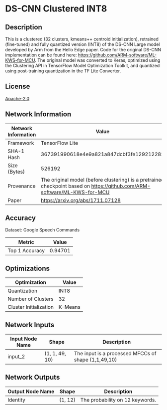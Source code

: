 # DS-CNN Clustered INT8

## Description
This is a clustered (32 clusters, kmeans++ centroid initialization), retrained (fine-tuned) and fully quantized version (INT8) of the DS-CNN Large model developed by Arm from the Hello Edge paper. Code for the original DS-CNN implementation can be found here: https://github.com/ARM-software/ML-KWS-for-MCU. 
The original model was converted to Keras, optimized using the Clustering API in TensorFlow Model Optimization Toolkit, and quantized using post-training quantization in the TF Lite Converter.

## License
[Apache-2.0](https://spdx.org/licenses/Apache-2.0.html)

## Network Information
| Network Information |  Value         |
|---------------------|------------------|
|  Framework          | TensorFlow Lite |
|  SHA-1 Hash         | 367391990618e4e9a821a847dcbf3fe129212282 |
|  Size (Bytes)       | 526192 |
|  Provenance         | The original model (before clustering) is a pretrained checkpoint based on https://github.com/ARM-software/ML-KWS-for-MCU |
|  Paper              | https://arxiv.org/abs/1711.07128 |

## Accuracy
Dataset: Google Speech Commands

| Metric | Value |
|--------|-------|
| Top 1 Accuracy | 0.94701 |

## Optimizations
| Optimization |  Value  |
|-----------------|---------|
| Quantization | INT8 |
| Number of Clusters | 32 |
| Cluster Initialization | K-Means |

## Network Inputs
| Input Node Name |  Shape  | Description |
|-----------------|---------|-------------|
| input_2 | (1, 1, 49, 10) | The input is a processed MFCCs of shape (1,1,49,10) |

## Network Outputs
| Output Node Name |  Shape  | Description |
|------------------|---------|-------------|
| Identity | (1, 12) | The probability on 12 keywords. |
